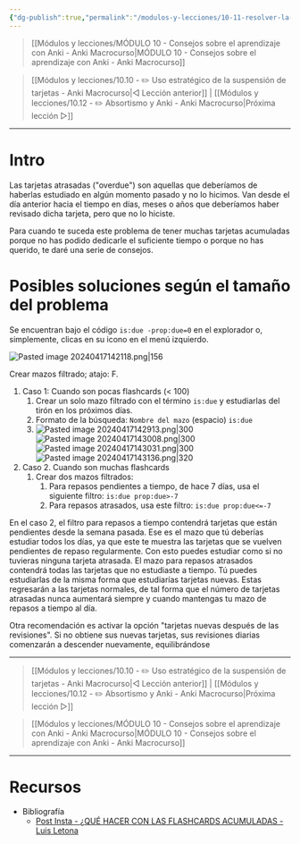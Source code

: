 ```yaml
---
{"dg-publish":true,"permalink":"/modulos-y-lecciones/10-11-resolver-la-acumulacion-de-tarjetas-en-un-mazo-anki-macrocurso/","noteIcon":"","updated":"2024-05-22T21:22:34.672+02:00"}
---
```



> [[Módulos y lecciones/MÓDULO 10 - Consejos sobre el aprendizaje con Anki - Anki Macrocurso\|MÓDULO 10 - Consejos sobre el aprendizaje con Anki - Anki Macrocurso]]

> [[Módulos y lecciones/10.10 - ✏️ Uso estratégico de la suspensión de tarjetas - Anki Macrocurso\|◁ Lección anterior]] | [[Módulos y lecciones/10.12 - ✏️ Absortismo y Anki - Anki Macrocurso\|Próxima lección ▷]]

---

# Intro
Las tarjetas atrasadas ("overdue") son aquellas que deberíamos de haberlas estudiado en algún momento pasado y no lo hicimos. Van desde el día anterior hacia el tiempo en días, meses o años que deberíamos haber revisado dicha tarjeta, pero que no lo hiciste.

Para cuando te suceda este problema de tener muchas tarjetas acumuladas porque no has podido dedicarle el suficiente tiempo o porque no has querido, te daré una serie de consejos.

# Posibles soluciones según el tamaño del problema
Se encuentran bajo el código `is:due -prop:due=0` en el explorador o, simplemente, clicas en su icono en el menú izquierdo.

![Pasted image 20240417142118.png|156](/img/user/ANEXOS/Pasted%20image%2020240417142118.png)

Crear mazos filtrado; atajo: F.

1. Caso 1: Cuando son pocas flashcards (< 100)
	1. Crear un solo mazo filtrado con el término `is:due` y estudiarlas del tirón en los próximos días.
	2. Formato de la búsqueda: `Nombre del mazo` (espacio) `is:due`
	3. ![Pasted image 20240417142913.png|300](/img/user/ANEXOS/Pasted%20image%2020240417142913.png) ![Pasted image 20240417143008.png|300](/img/user/ANEXOS/Pasted%20image%2020240417143008.png) ![Pasted image 20240417143031.png|300](/img/user/ANEXOS/Pasted%20image%2020240417143031.png) ![Pasted image 20240417143136.png|320](/img/user/ANEXOS/Pasted%20image%2020240417143136.png)
2. Caso 2. Cuando son muchas flashcards
	1. Crear dos mazos filtrados:
		1. Para repasos pendientes a tiempo, de hace 7 días, usa el siguiente filtro: `is:due prop:due>-7`
		2. Para repasos atrasados, usa este filtro: `is:due prop:due<=-7`

En el caso 2, el filtro para repasos a tiempo contendrá tarjetas que están pendientes desde la semana pasada. Ese es el mazo que tú deberías estudiar todos los días, ya que este te muestra las tarjetas que se vuelven pendientes de repaso regularmente. Con esto puedes estudiar como si no tuvieras ninguna tarjeta atrasada. El mazo para repasos atrasados contendrá todas las tarjetas que no estudiaste a tiempo. Tú puedes estudiarlas de la misma forma que estudiarías tarjetas nuevas. Estas regresarán a las tarjetas normales, de tal forma que el número de tarjetas atrasadas nunca aumentará siempre y cuando mantengas tu mazo de repasos a tiempo al día.

Otra recomendación es activar la opción "tarjetas nuevas después de las revisiones". Si no obtiene sus nuevas tarjetas, sus revisiones diarias comenzarán a descender nuevamente, equilibrándose

---

> [[Módulos y lecciones/10.10 - ✏️ Uso estratégico de la suspensión de tarjetas - Anki Macrocurso\|◁ Lección anterior]] | [[Módulos y lecciones/10.12 - ✏️ Absortismo y Anki - Anki Macrocurso\|Próxima lección ▷]]

> [[Módulos y lecciones/MÓDULO 10 - Consejos sobre el aprendizaje con Anki - Anki Macrocurso\|MÓDULO 10 - Consejos sobre el aprendizaje con Anki - Anki Macrocurso]]

---

# Recursos
- Bibliografía
	- [Post Insta - ¿QUÉ HACER CON LAS FLASHCARDS ACUMULADAS - Luis Letona](https://www.instagram.com/p/CfFaAjupbKJ/?hl=es&img_index=10)